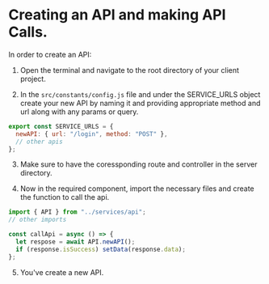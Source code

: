 # Creating an API and making API Calls.

In order to create an API:

1. Open the terminal and navigate to the root directory of your client project.

2. In the `src/constants/config.js` file and under the SERVICE_URLS object create your new API by naming it and providing appropriate method and url along with any params or query.

```javascript
export const SERVICE_URLS = {
  newAPI: { url: "/login", method: "POST" },
  // other apis
};
```

3. Make sure to have the coressponding route and controller in the server directory.

4. Now in the required component, import the necessary files and create the function to call the api.

```javascript
import { API } from "../services/api";
// other imports

const callApi = async () => {
  let respose = await API.newAPI();
  if (response.isSuccess) setData(response.data);
};
```

5. You've create a new API.
